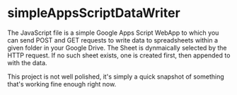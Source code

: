 # simpleAppsScriptDataWriter

The JavaScript file is a simple Google Apps Script WebApp to which you can send POST and GET requests to write data to spreadsheets within a given folder in your Google Drive. The Sheet is dynmaically selected by the HTTP request. If no such sheet exists, one is created first, then appended to with the data.

This project is not well polished, it's simply a quick snapshot of something that's working fine enough right now.
